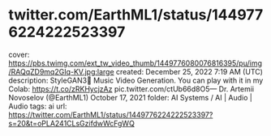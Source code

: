 # twitter.com/EarthML1/status/1449776224222523397

cover: https://pbs.twimg.com/ext_tw_video_thumb/1449776080076816395/pu/img/RAQqZD9mq2GIq-KV.jpg:large
created: December 25, 2022 7:19 AM (UTC)
description: StyleGAN3🎵 Music Video Generation. You can play with it in my Colab: https://t.co/zRKHycjzAz pic.twitter.com/ctUb66d8O5— Dr. Artemii Novoselov (@EarthML1) October 17, 2021
folder: AI Systems / AI | Audio | Audio
tags: ai
url: https://twitter.com/EarthML1/status/1449776224222523397?s=20&t=oPLA241CLsGzifdwWcFgWQ